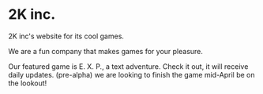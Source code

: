 # 2K inc.
2K inc's website for its cool games. 

We are a fun company that makes games for your pleasure.

Our featured game is E. X. P., a text adventure. Check it out, it will receive daily updates. (pre-alpha)
we are looking to finish the game mid-April be on the lookout!

